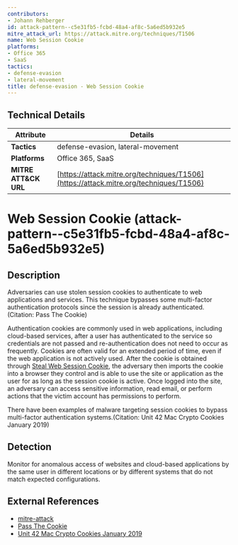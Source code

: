 ```yaml
---
contributors:
- Johann Rehberger
id: attack-pattern--c5e31fb5-fcbd-48a4-af8c-5a6ed5b932e5
mitre_attack_url: https://attack.mitre.org/techniques/T1506
name: Web Session Cookie
platforms:
- Office 365
- SaaS
tactics:
- defense-evasion
- lateral-movement
title: defense-evasion - Web Session Cookie
---
```


## Technical Details

| Attribute | Details |
|-----------|----------|
| **Tactics** | defense-evasion, lateral-movement |
| **Platforms** | Office 365, SaaS |
| **MITRE ATT&CK URL** | [https://attack.mitre.org/techniques/T1506](https://attack.mitre.org/techniques/T1506) |

# Web Session Cookie (attack-pattern--c5e31fb5-fcbd-48a4-af8c-5a6ed5b932e5)

## Description
Adversaries can use stolen session cookies to authenticate to web applications and services. This technique bypasses some multi-factor authentication protocols since the session is already authenticated.(Citation: Pass The Cookie)

Authentication cookies are commonly used in web applications, including cloud-based services, after a user has authenticated to the service so credentials are not passed and re-authentication does not need to occur as frequently. Cookies are often valid for an extended period of time, even if the web application is not actively used. After the cookie is obtained through [Steal Web Session Cookie](https://attack.mitre.org/techniques/T1539), the adversary then imports the cookie into a browser they control and is able to use the site or application as the user for as long as the session cookie is active. Once logged into the site, an adversary can access sensitive information, read email, or perform actions that the victim account has permissions to perform.

There have been examples of malware targeting session cookies to bypass multi-factor authentication systems.(Citation: Unit 42 Mac Crypto Cookies January 2019) 

## Detection
Monitor for anomalous access of websites and cloud-based applications by the same user in different locations or by different systems that do not match expected configurations.

## External References
- [mitre-attack](https://attack.mitre.org/techniques/T1506)
- [Pass The Cookie](https://wunderwuzzi23.github.io/blog/passthecookie.html)
- [Unit 42 Mac Crypto Cookies January 2019](https://unit42.paloaltonetworks.com/mac-malware-steals-cryptocurrency-exchanges-cookies/)
